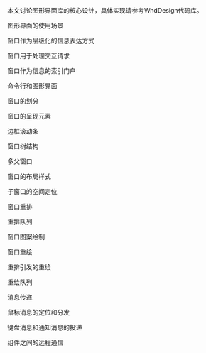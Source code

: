 本文讨论图形界面库的核心设计，具体实现请参考WndDesign代码库。





图形界面的使用场景

窗口作为层级化的信息表达方式

窗口用于处理交互请求

窗口作为信息的索引门户

命令行和图形界面





窗口的划分

窗口的呈现元素

边框滚动条





窗口树结构

多父窗口





窗口的布局样式

子窗口的空间定位

窗口重排

重排队列





窗口图案绘制

窗口重绘

重排引发的重绘

重绘队列





消息传递

鼠标消息的定位和分发

键盘消息和通知消息的投递

组件之间的远程通信

